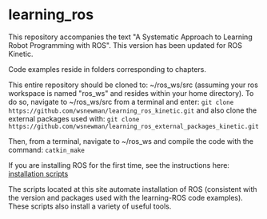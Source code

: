 # learning_ros
This repository accompanies the text "A Systematic Approach to Learning Robot Programming with ROS".  This version has been updated for ROS Kinetic.

Code examples reside in folders corresponding to chapters.

This entire repository should be cloned to: ~/ros_ws/src (assuming your ros workspace is named "ros_ws" and resides within your home directory).  To do so, navigate to ~/ros_ws/src from a terminal and enter:
`git clone https://github.com/wsnewman/learning_ros_kinetic.git`
and also clone the external packages used with:
`git clone https://github.com/wsnewman/learning_ros_external_packages_kinetic.git`

Then, from a terminal, navigate to ~/ros_ws and compile the code with the command:
`catkin_make`

If you are installing ROS for the first time, see the instructions here:
[installation scripts](//github.com/wsnewman/learning_ros_setup_scripts)

The scripts located at this site automate installation of ROS (consistent with the version and packages used with the learning-ROS code examples).  These scripts also install a variety of useful tools.


